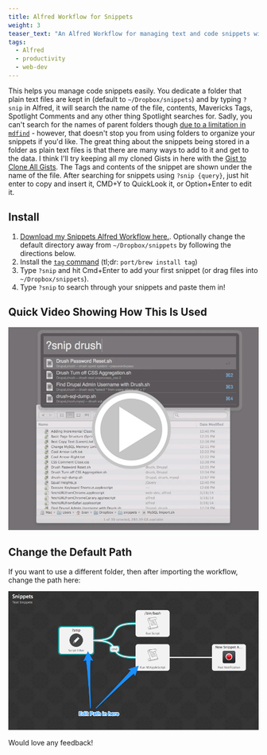 ```yaml
---
title: Alfred Workflow for Snippets
weight: 3
teaser_text: "An Alfred Workflow for managing text and code snippets with tag support."
tags:
  - Alfred
  - productivity
  - web-dev
---
```

This helps you manage code snippets easily. You dedicate a folder that plain text files are kept in (default to `~/Dropbox/snippets`) and by typing `?snip` in Alfred, it will search the name of the file, contents, Mavericks Tags, Spotlight Comments and any other thing Spotlight searches for. Sadly, you can't search for the names of parent folders though [due to a limitation in `mdfind`](http://stackoverflow.com/questions/1341590/no-results-in-spotlight-in-searches-against-kmditempath) - however, that doesn't stop you from using folders to organize your snippets if you'd like. The great thing about the snippets being stored in a folder as plain text files is that there are many ways to add to it and get to the data. I think I'll try keeping all my cloned Gists in here with the [Gist to Clone All Gists](https://gist.github.com/mbostock/3883098). The Tags and contents of the snippet are shown under the name of the file. After searching for snippets using `?snip {query}`, just hit enter to copy and insert it, CMD+Y to QuickLook it, or Option+Enter to edit it.

## Install ##

1. [Download my Snippets Alfred Workflow here.](Snippets.alfredworkflow). Optionally change the default directory away from `~/Dropbox/snippets` by following the directions below.
2. Install the [`tag` command](https://github.com/jdberry/tag) (tl;dr: `port/brew install tag`)
3. Type `?snip` and hit Cmd+Enter to add your first snippet (or drag files into `~/Dropbox/snippets`). 
4. Type `?snip` to search through your snippets and paste them in!

## Quick Video Showing How This Is Used ##

[![Video](using-Alfred-Snippets_mov.jpg)](https://www.dropbox.com/s/bn1wjewo5mq2wk1/_using-Alfred-Snippets.mp4)

## Change the Default Path ##

If you want to use a different folder, then after importing the workflow, change the path here:

![Where to change the path](snippet-paths.png)

Would love any feedback!